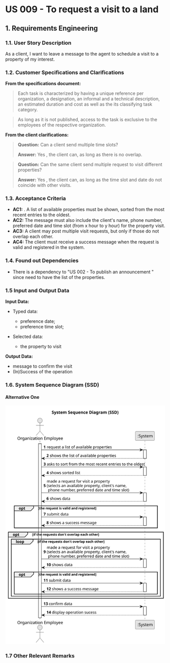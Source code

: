 # US 009 - To request a visit to a land

## 1. Requirements Engineering


### 1.1. User Story Description


As a client, I want to leave a message to the agent to schedule a visit to a property of my interest.



### 1.2. Customer Specifications and Clarifications 


**From the specifications document:**

>	Each task is characterized by having a unique reference per organization, a designation, an informal and a technical description, an estimated duration and cost as well as the its classifying task category. 


>	As long as it is not published, access to the task is exclusive to the employees of the respective organization. 



**From the client clarifications:**

> **Question:** Can a client send multiple time slots?
>  
> **Answer:** Yes , the client can, as long as there is no overlap.


> **Question:** Can the same client send multiple request to visit different properties?
>  
> **Answer:** Yes , the client can, as long as the time slot and date do not coincide with other visits.

### 1.3. Acceptance Criteria


* **AC1:** . A list of available properties must be shown, sorted from the most recent
  entries to the oldest.
* **AC2:** The message must also include the client's name, phone number,
  preferred date and time slot (from x hour to y hour) for the property visit.
* **AC3:** A client may post multiple visit requests, but only if those do not overlap
  each other.
* **AC4:** The client must receive a success message when the request is valid and
  registered in the system.

### 1.4. Found out Dependencies


* There is a dependency to "US 002 - To publish an announcement " since need to have the list of the properties.

### 1.5 Input and Output Data


**Input Data:**

* Typed data:
	* preference date; 
	* preference time slot; 
	
* Selected data:
	* the property to visit


**Output Data:**

* message to confirm the visit
* (In)Success of the operation

### 1.6. System Sequence Diagram (SSD)



#### Alternative One

![System Sequence Diagram - Alternative One](svg/us009-system-sequence-diagram-alternative-one.svg)

### 1.7 Other Relevant Remarks
